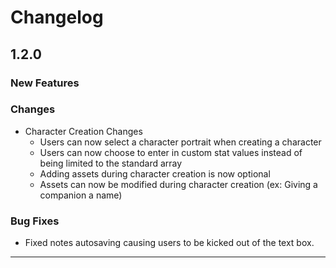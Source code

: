 # Changelog

## 1.2.0

### New Features

### Changes

- Character Creation Changes
  - Users can now select a character portrait when creating a character
  - Users can now choose to enter in custom stat values instead of being limited to the standard array
  - Adding assets during character creation is now optional
  - Assets can now be modified during character creation (ex: Giving a companion a name)

### Bug Fixes

- Fixed notes autosaving causing users to be kicked out of the text box.

---
